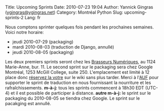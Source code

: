 Title: Upcoming Sprints
Date: 2010-07-23 19:04
Author: Yannick Gingras (ygingras@ygingras.net)
Category: Montréal Python
Slug: upcoming-sprints-2
Lang: fr

Nous comptons sprinter quelques fois pendant les prochaines semaines.
Voici notre horaire:

-   jeudi 2010-07-29 (packaging)
-   mardi 2010-08-03 (traduction de Django, annullé)
-   jeudi 2010-08-05 (packaging)

Les deux premiers sprints seront chez les [Brasseurs Numériques][], au
1124 Marie-Anne, bur. 11. Le second sprint sur le packaging sera chez
Google Montréal, 1253 McGill College, suite 250. L'emplacement est
limité à 12 place donc [réservez la votre][] sur le wiki sans plus
tarder. Merci à l'[AUF][] pour supporter le sprint de traduction en nous
fournissant la nourriture et les rafraîchissements. **m-à-j:** tous les
sprints commencent à 18h30 EDT (UTC-4) et il est possible de participer
à distance. **autre m-à-j:** le sprint sur le packaging du 2010-08-05 se
tiendra chez Google. Le sprint sur le pacakging est annullé.

  [Brasseurs Numériques]: http://ajah.ca
  [réservez la votre]: http://wiki.montrealpython.org/index.php/Sprints
  [AUF]: http://auf.org
